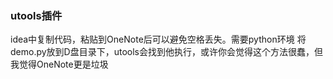 ### utools插件
idea中复制代码，粘贴到OneNote后可以避免空格丢失。需要python环境
将demo.py放到D盘目录下，utools会找到他执行，或许你会觉得这个方法很蠢，但我觉得OneNote更是垃圾